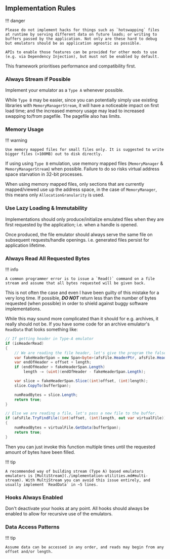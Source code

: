 ## Implementation Rules

!!! danger

    Please do not implement hacks for things such as `hotswapping` files at runtime by serving different data on future loads; or writing to buffers passed by the application. Not only are these hard to debug but emulators should be as application agnostic as possible.  

    APIs to enable those features can be provided for other mods to use (e.g. via Dependency Injection), but must not be enabled by default.  

This framework prioritises performance and compatibility first.  

### Always Stream if Possible

Implement your emulator as a `Type A` whenever possible.  

While `Type B` may be easier, since you can potentially simply use existing libraries with `MemoryManagerStream`, it will have a noticeable impact on first load time; and the increased memory usage may lead to increased swapping to/from pagefile. The pagefile also has limits.

### Memory Usage

!!! warning

    Use memory mapped files for small files only. It is suggested to write bigger files (>100MB) out to disk directly.

If using using `Type B` emulation, use memory mapped files (`MemoryManager` & `MemoryManagerStream`) when possible. Failure to do so risks virtual address space starvation in 32-bit processes.  

When using memory mapped files, only sections that are currently mapped/viewed use up the address space, in the case of `MemoryManager`, this means only `AllocationGranularity` is used.  

### Use Lazy Loading & Immutability

Implementations should only produce/initialize emulated files when they are first requested by the application; i.e. when a handle is opened.  

Once produced, the file emulator should always serve the same file on subsequent requests/handle openings. i.e. generated files persist for application lifetime.

### Always Read All Requested Bytes

!!! info

    A common programmer error is to issue a `Read()` command on a file stream and assume that all bytes requested will be given back.

This is not often the case and even I have been guilty of this mistake for a very long time. If possible, ***DO NOT*** return less than the number of bytes requested (when possible) in order to shield against buggy software implementations.  

While this may sound more complicated than it should for e.g. archives, it really should not be. If you have some code for an archive emulator's `ReadData` that looks something like:

```csharp
// If getting header in Type-A emulator
if (isHeaderRead)
{
    // We are reading the file header, let's give the program the false header.
    var fakeHeaderSpan = new Span<byte>(afsFile.HeaderPtr, afsFile.Header.Length);
    var endOfHeader = offset + length;
    if (endOfHeader > fakeHeaderSpan.Length)
        length -= (uint)(endOfHeader - fakeHeaderSpan.Length);

    var slice = fakeHeaderSpan.Slice((int)offset, (int)length);
    slice.CopyTo(bufferSpan);

    numReadBytes = slice.Length;
    return true;
}

// Else we are reading a file, let's pass a new file to the buffer.
if (afsFile.TryFindFile((int)offset, (int)length, out var virtualFile))
{
    numReadBytes = virtualFile.GetData(bufferSpan);
    return true;
}
```

Then you can just invoke this function multiple times until the requested amount of bytes have been filled.

!!! tip

    A recommended way of building stream (Type A) based emulators emulators is [MultiStream](./implementation-utilities.md#multi-stream). With MultiStream you can avoid this issue entirely, and usually implement `ReadData` in ~5 lines. 

### Hooks Always Enabled

Don't deactivate your hooks at any point. All hooks should always be enabled to allow for recursive use of the emulators.

### Data Access Patterns

!!! tip

    Assume data can be accessed in any order, and reads may begin from any offset and/or length.  